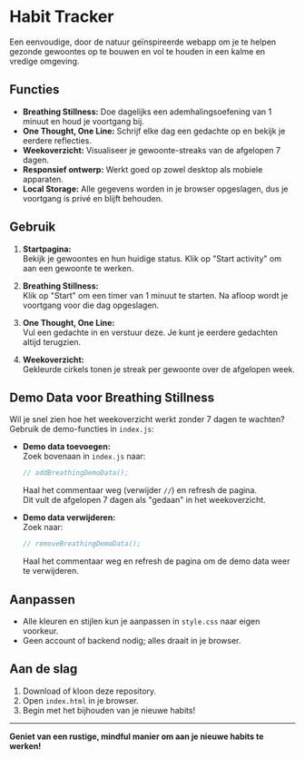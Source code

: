 # Habit Tracker

Een eenvoudige, door de natuur geïnspireerde webapp om je te helpen gezonde gewoontes op te bouwen en vol te houden in een kalme en vredige omgeving.

## Functies

- **Breathing Stillness:** Doe dagelijks een ademhalingsoefening van 1 minuut en houd je voortgang bij.
- **One Thought, One Line:** Schrijf elke dag een gedachte op en bekijk je eerdere reflecties.
- **Weekoverzicht:** Visualiseer je gewoonte-streaks van de afgelopen 7 dagen.
- **Responsief ontwerp:** Werkt goed op zowel desktop als mobiele apparaten.
- **Local Storage:** Alle gegevens worden in je browser opgeslagen, dus je voortgang is privé en blijft behouden.

## Gebruik

1. **Startpagina:**  
   Bekijk je gewoontes en hun huidige status. Klik op "Start activity" om aan een gewoonte te werken.

2. **Breathing Stillness:**  
   Klik op "Start" om een timer van 1 minuut te starten. Na afloop wordt je voortgang voor die dag opgeslagen.

3. **One Thought, One Line:**  
   Vul een gedachte in en verstuur deze. Je kunt je eerdere gedachten altijd terugzien.

4. **Weekoverzicht:**  
   Gekleurde cirkels tonen je streak per gewoonte over de afgelopen week.

## Demo Data voor Breathing Stillness

Wil je snel zien hoe het weekoverzicht werkt zonder 7 dagen te wachten?  
Gebruik de demo-functies in `index.js`:

- **Demo data toevoegen:**  
  Zoek bovenaan in `index.js` naar:

  ```js
  // addBreathingDemoData();
  ```

  Haal het commentaar weg (verwijder `//`) en refresh de pagina.  
  Dit vult de afgelopen 7 dagen als "gedaan" in het weekoverzicht.

- **Demo data verwijderen:**  
  Zoek naar:
  ```js
  // removeBreathingDemoData();
  ```
  Haal het commentaar weg en refresh de pagina om de demo data weer te verwijderen.

## Aanpassen

- Alle kleuren en stijlen kun je aanpassen in `style.css` naar eigen voorkeur.
- Geen account of backend nodig; alles draait in je browser.

## Aan de slag

1. Download of kloon deze repository.
2. Open `index.html` in je browser.
3. Begin met het bijhouden van je nieuwe habits!

---

**Geniet van een rustige, mindful manier om aan je nieuwe habits te werken!**
